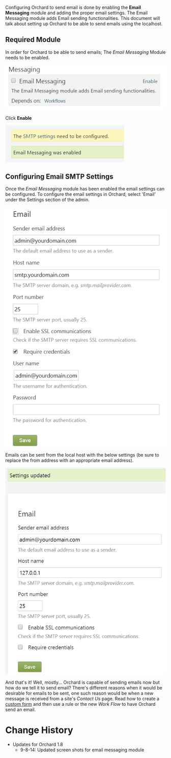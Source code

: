 Configuring Orchard to send email is done by enabling the **Email Messaging** module and adding the proper email settings. The Email Messaging module adds Email sending functionalities. This document will talk about setting up Orchard to be able to send emails using the localhost.

## Required Module ##

In order for Orchard to be able to send emails; The *Email Messaging* Module needs to be enabled.

![Orchard CMS Messaging modules](../Upload/Messaging/Messaging-Modules.PNG)

Click **Enable**

![Orchard CMS Messaging modules enabled](../Upload/Messaging/Messaging-Enabled.PNG)

## Configuring Email SMTP Settings ##

Once the *Email Messaging* module has been enabled the email settings can be configured.  To configure the email settings in Orchard, select 'Email' under the Settings section of the admin.

![Orchard CMS Email Settings Navigation](../Upload/Messaging/Email-Settings.PNG)

Emails can be sent from the local host with the below settings (be sure to replace the from address with an appropriate email address).

![Orchard CMS Messaging modules](../Upload/Messaging/Email-Settings-Updated.PNG)

And that's it!  Well, mostly...  Orchard is capable of sending emails now but how do we tell it to send email?  There's different reasons when it would be desirable for emails to be sent, one such reason would be when a new message is received from a site's *Contact Us* page.  Read how to create a [custom form](Creating-Custom-Forms "Custom Forms Module") and then use a rule or the new *Work Flow* to have Orchard send an email.


# Change History
* Updates for Orchard 1.8
    * 9-8-14: Updated screen shots for email messaging module